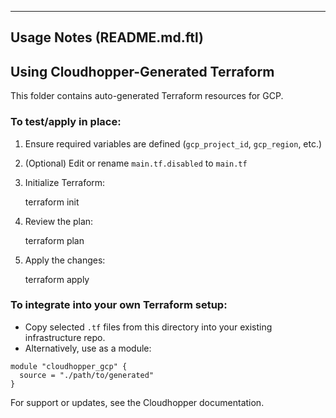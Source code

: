  -----------------------------
 Usage Notes (README.md.ftl)
 -----------------------------

 ## Using Cloudhopper-Generated Terraform

 This folder contains auto-generated Terraform resources for GCP.

 ### To test/apply in place:

 1. Ensure required variables are defined (`gcp_project_id`, `gcp_region`, etc.)
 2. (Optional) Edit or rename `main.tf.disabled` to `main.tf`
 3. Initialize Terraform:

     terraform init

 4. Review the plan:

     terraform plan

 5. Apply the changes:

     terraform apply

 ### To integrate into your own Terraform setup:

 - Copy selected `.tf` files from this directory into your existing infrastructure repo.
 - Alternatively, use as a module:

 ```hcl
 module "cloudhopper_gcp" {
   source = "./path/to/generated"
 }
 ```

 For support or updates, see the Cloudhopper documentation.

